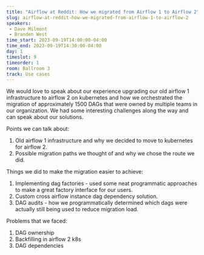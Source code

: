 ```yaml
---
title: "Airflow at Reddit: How we migrated from Airflow 1 to Airflow 2"
slug: airflow-at-reddit-how-we-migrated-from-airflow-1-to-airflow-2
speakers:
 - Dave Milmont
 - Branden West
time_start: 2023-09-19T14:00:00-04:00
time_end: 2023-09-19T14:30:00-04:00
day: 1
timeslot: 9
timeorder: 1
room: Ballroom 3
track: Use cases
---
```


We would love to speak about our experience upgrading our old airflow 1 infrastructure to airflow 2 on kubernetes and how we orchestrated the migration of approximately 1500 DAGs that were owned by multiple teams in our organization. We had some interesting challenges along the way and can speak about our solutions.
 
Points we can talk about:  
 1. Old airflow 1 infrastructure and why we decided to move to kubernetes for airflow 2.    
 2. Possible migration paths we thought of and why we chose the route we did.   
 
 Things we did to make the migration easier to achieve:  
 1. Implementing dag factories - used some neat programmatic approaches to make a great factory interface for our users.
 2. Custom cross airflow instance dag dependency solution. 
 3. DAG audits - how we programmatically determined which dags were actually still being used to reduce migration load.
 
 Problems that we faced: 
 1. DAG ownership
 2. Backfilling in airflow 2 k8s
 3. DAG dependencies